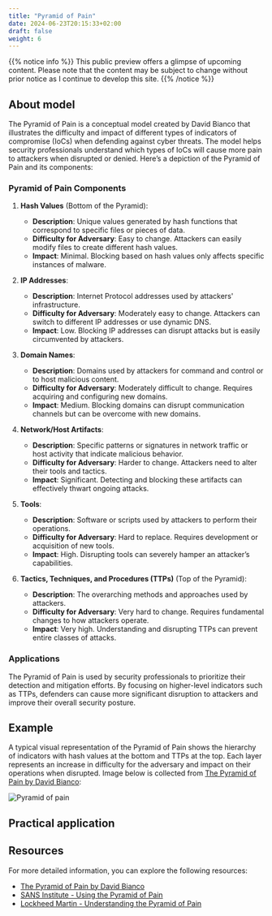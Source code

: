 ```yaml
---
title: "Pyramid of Pain"
date: 2024-06-23T20:15:33+02:00
draft: false
weight: 6
---
```


{{% notice info %}}
This public preview offers a glimpse of upcoming content. Please note that the content may be subject to change without prior notice as I continue to develop this site.
{{% /notice %}}

## About model

The Pyramid of Pain is a conceptual model created by David Bianco that illustrates the difficulty and impact of different types of indicators of compromise (IoCs) when defending against cyber threats. The model helps security professionals understand which types of IoCs will cause more pain to attackers when disrupted or denied. Here’s a depiction of the Pyramid of Pain and its components:

### Pyramid of Pain Components

1. **Hash Values** (Bottom of the Pyramid):
   - **Description**: Unique values generated by hash functions that correspond to specific files or pieces of data.
   - **Difficulty for Adversary**: Easy to change. Attackers can easily modify files to create different hash values.
   - **Impact**: Minimal. Blocking based on hash values only affects specific instances of malware.

2. **IP Addresses**:
   - **Description**: Internet Protocol addresses used by attackers' infrastructure.
   - **Difficulty for Adversary**: Moderately easy to change. Attackers can switch to different IP addresses or use dynamic DNS.
   - **Impact**: Low. Blocking IP addresses can disrupt attacks but is easily circumvented by attackers.

3. **Domain Names**:
   - **Description**: Domains used by attackers for command and control or to host malicious content.
   - **Difficulty for Adversary**: Moderately difficult to change. Requires acquiring and configuring new domains.
   - **Impact**: Medium. Blocking domains can disrupt communication channels but can be overcome with new domains.

4. **Network/Host Artifacts**:
   - **Description**: Specific patterns or signatures in network traffic or host activity that indicate malicious behavior.
   - **Difficulty for Adversary**: Harder to change. Attackers need to alter their tools and tactics.
   - **Impact**: Significant. Detecting and blocking these artifacts can effectively thwart ongoing attacks.

5. **Tools**:
   - **Description**: Software or scripts used by attackers to perform their operations.
   - **Difficulty for Adversary**: Hard to replace. Requires development or acquisition of new tools.
   - **Impact**: High. Disrupting tools can severely hamper an attacker’s capabilities.

6. **Tactics, Techniques, and Procedures (TTPs)** (Top of the Pyramid):
   - **Description**: The overarching methods and approaches used by attackers.
   - **Difficulty for Adversary**: Very hard to change. Requires fundamental changes to how attackers operate.
   - **Impact**: Very high. Understanding and disrupting TTPs can prevent entire classes of attacks.

### Applications

The Pyramid of Pain is used by security professionals to prioritize their detection and mitigation efforts. By focusing on higher-level indicators such as TTPs, defenders can cause more significant disruption to attackers and improve their overall security posture.

## Example

A typical visual representation of the Pyramid of Pain shows the hierarchy of indicators with hash values at the bottom and TTPs at the top. Each layer represents an increase in difficulty for the adversary and impact on their operations when disrupted. Image below is collected from [The Pyramid of Pain by David Bianco](https://detect-respond.blogspot.com/2013/03/the-pyramid-of-pain.html):

![Pyramid of pain](/images/Pyramid-of-Pain-v2.png)

## Practical application

## Resources

For more detailed information, you can explore the following resources:
- [The Pyramid of Pain by David Bianco](https://detect-respond.blogspot.com/2013/03/the-pyramid-of-pain.html)
- [SANS Institute - Using the Pyramid of Pain](https://www.sans.org/blog/using-the-pyramid-of-pain/)
- [Lockheed Martin - Understanding the Pyramid of Pain](https://www.lockheedmartin.com/en-us/capabilities/cyber/pyramid-of-pain.html)
